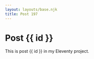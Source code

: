 ```yaml
---
layout: layouts/base.njk
title: Post 197
---
```


# Post {{ id }}

This is post {{ id }} in my Eleventy project.
